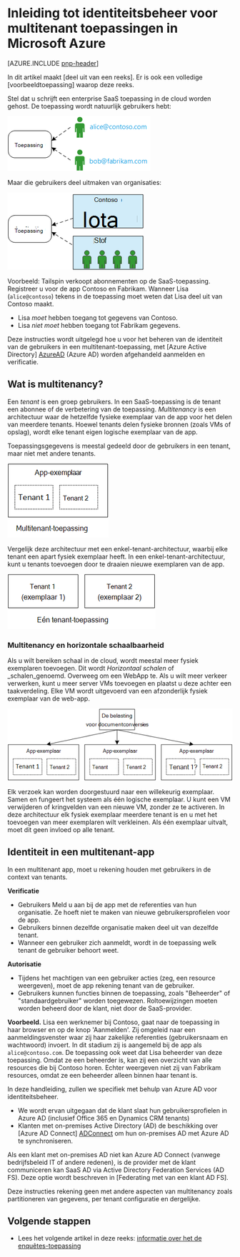 <properties
   pageTitle="Identiteitsbeheer voor multitenant toepassingen | Microsoft Azure"
   description="Inleiding tot identiteitsbeheer in multitenant toepassingen"
   services=""
   documentationCenter="na"
   authors="MikeWasson"
   manager="roshar"
   editor=""
   tags=""/>

<tags
   ms.service="guidance"
   ms.devlang="dotnet"
   ms.topic="article"
   ms.tgt_pltfrm="na"
   ms.workload="na"
   ms.date="06/02/2016"
   ms.author="mwasson"/>

# <a name="introduction-to-identity-management-for-multitenant-applications-in-microsoft-azure"></a>Inleiding tot identiteitsbeheer voor multitenant toepassingen in Microsoft Azure

[AZURE.INCLUDE [pnp-header](../../includes/guidance-pnp-header-include.md)]

In dit artikel maakt [deel uit van een reeks]. Er is ook een volledige [voorbeeldtoepassing] waarop deze reeks.

Stel dat u schrijft een enterprise SaaS toepassing in de cloud worden gehost. De toepassing wordt natuurlijk gebruikers hebt:

![Gebruikers](media/guidance-multitenant-identity/users.png)

Maar die gebruikers deel uitmaken van organisaties:

![Organisatie-gebruikers](media/guidance-multitenant-identity/org-users.png)

Voorbeeld: Tailspin verkoopt abonnementen op de SaaS-toepassing. Registreer u voor de app Contoso en Fabrikam. Wanneer Lisa (`alice@contoso`) tekens in de toepassing moet weten dat Lisa deel uit van Contoso maakt.

- Lisa _moet_ hebben toegang tot gegevens van Contoso.
- Lisa _niet moet_ hebben toegang tot Fabrikam gegevens.

Deze instructies wordt uitgelegd hoe u voor het beheren van de identiteit van de gebruikers in een multitenant-toepassing, met [Azure Active Directory] [ AzureAD] (Azure AD) worden afgehandeld aanmelden en verificatie.

## <a name="what-is-multitenancy"></a>Wat is multitenancy?

Een _tenant_ is een groep gebruikers. In een SaaS-toepassing is de tenant een abonnee of de verbetering van de toepassing. _Multitenancy_ is een architectuur waar de hetzelfde fysieke exemplaar van de app voor het delen van meerdere tenants. Hoewel tenants delen fysieke bronnen (zoals VMs of opslag), wordt elke tenant eigen logische exemplaar van de app.

Toepassingsgegevens is meestal gedeeld door de gebruikers in een tenant, maar niet met andere tenants.

![Multitenant](media/guidance-multitenant-identity/multitenant.png)

Vergelijk deze architectuur met een enkel-tenant-architectuur, waarbij elke tenant een apart fysiek exemplaar heeft. In een enkel-tenant-architectuur, kunt u tenants toevoegen door te draaien nieuwe exemplaren van de app.

![Eén tenant](media/guidance-multitenant-identity/single-tenant.png)

### <a name="multitenancy-and-horizontal-scaling"></a>Multitenancy en horizontale schaalbaarheid

Als u wilt bereiken schaal in de cloud, wordt meestal meer fysiek exemplaren toevoegen. Dit wordt _Horizontaal schalen_ of _schalen_genoemd. Overweeg om een WebApp te. Als u wilt meer verkeer verwerken, kunt u meer server VMs toevoegen en plaatst u deze achter een taakverdeling. Elke VM wordt uitgevoerd van een afzonderlijk fysiek exemplaar van de web-app.

![Een website van taakverdeling](media/guidance-multitenant-identity/load-balancing.png)

Elk verzoek kan worden doorgestuurd naar een willekeurig exemplaar. Samen en fungeert het systeem als één logische exemplaar. U kunt een VM verwijderen of kringvelden van een nieuwe VM, zonder ze te activeren. In deze architectuur elk fysiek exemplaar meerdere tenant is en u met het toevoegen van meer exemplaren wilt verkleinen. Als één exemplaar uitvalt, moet dit geen invloed op alle tenant.

## <a name="identity-in-a-multitenant-app"></a>Identiteit in een multitenant-app

In een multitenant app, moet u rekening houden met gebruikers in de context van tenants.

**Verificatie**

- Gebruikers Meld u aan bij de app met de referenties van hun organisatie. Ze hoeft niet te maken van nieuwe gebruikersprofielen voor de app.
- Gebruikers binnen dezelfde organisatie maken deel uit van dezelfde tenant.
- Wanneer een gebruiker zich aanmeldt, wordt in de toepassing welk tenant de gebruiker behoort weet.

**Autorisatie**

- Tijdens het machtigen van een gebruiker acties (zeg, een resource weergeven), moet de app rekening tenant van de gebruiker.
- Gebruikers kunnen functies binnen de toepassing, zoals "Beheerder" of "standaardgebruiker" worden toegewezen. Roltoewijzingen moeten worden beheerd door de klant, niet door de SaaS-provider.

**Voorbeeld.** Lisa een werknemer bij Contoso, gaat naar de toepassing in haar browser en op de knop 'Aanmelden'. Zij omgeleid naar een aanmeldingsvenster waar zij haar zakelijke referenties (gebruikersnaam en wachtwoord) invoert. In dit stadium zij is aangemeld bij de app als `alice@contoso.com`. De toepassing ook weet dat Lisa beheerder van deze toepassing. Omdat ze een beheerder is, kan zij een overzicht van alle resources die bij Contoso horen. Echter weergeven niet zij van Fabrikam resources, omdat ze een beheerder alleen binnen haar tenant is.

In deze handleiding, zullen we specifiek met behulp van Azure AD voor identiteitsbeheer.

- We wordt ervan uitgegaan dat de klant slaat hun gebruikersprofielen in Azure AD (inclusief Office 365 en Dynamics CRM tenants)
- Klanten met on-premises Active Directory (AD) de beschikking over [Azure AD Connect] [ ADConnect] om hun on-premises AD met Azure AD te synchroniseren.

Als een klant met on-premises AD niet kan Azure AD Connect (vanwege bedrijfsbeleid IT of andere redenen), is de provider met de klant communiceren kan SaaS AD via Active Directory Federation Services (AD FS). Deze optie wordt beschreven in [Federating met van een klant AD FS].

Deze instructies rekening geen met andere aspecten van multitenancy zoals partitioneren van gegevens, per tenant configuratie en dergelijke.

## <a name="next-steps"></a>Volgende stappen

- Lees het volgende artikel in deze reeks: [informatie over het de enquêtes-toepassing][tailpin]

<!-- Links -->
[ADConnect]: ../active-directory/active-directory-aadconnect.md
[AzureAD]: https://azure.microsoft.com/documentation/services/active-directory/
[een reeks hoort]: guidance-multitenant-identity.md
[Met de klant AD FS samenbrengen]: guidance-multitenant-identity-adfs.md
[van voorbeeldtoepassing]: https://github.com/Azure-Samples/guidance-identity-management-for-multitenant-apps
[tailpin]: guidance-multitenant-identity-tailspin.md
